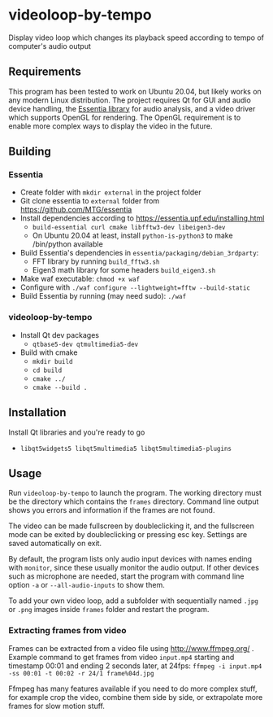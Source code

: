 # videoloop-by-tempo
Display video loop which changes its playback speed according to tempo of computer's audio output

## Requirements
This program has been tested to work on Ubuntu 20.04, but likely works on any modern Linux distribution. The project requires Qt for GUI and audio device handling, the <a href=https://essentia.upf.edu>Essentia library</a> for audio analysis, and a video driver which supports OpenGL for rendering. The OpenGL requirement is to enable more complex ways to display the video in the future.

## Building

### Essentia
- Create folder with `mkdir external` in the project folder
- Git clone essentia to `external` folder from https://github.com/MTG/essentia
- Install dependencies according to https://essentia.upf.edu/installing.html
    - `build-essential curl cmake libfftw3-dev libeigen3-dev`
    - On Ubuntu 20.04 at least, install `python-is-python3` to make /bin/python available
- Build Essentia's dependencies in `essentia/packaging/debian_3rdparty`:
    - FFT library by running `build_fftw3.sh`
    - Eigen3 math library for some headers `build_eigen3.sh`
- Make waf executable: `chmod +x waf`
- Configure with `./waf configure --lightweight=fftw --build-static`
- Build Essentia by running (may need sudo): `./waf` 

### videoloop-by-tempo
- Install Qt dev packages
    - `qtbase5-dev qtmultimedia5-dev`
- Build with cmake
    - `mkdir build`
    - `cd build`
    - `cmake ../`
    - `cmake --build .`


## Installation
Install Qt libraries and you're ready to go
- `libqt5widgets5 libqt5multimedia5 libqt5multimedia5-plugins`

## Usage
Run `videoloop-by-tempo` to launch the program. The working directory must be the directory which contains the `frames` directory. Command line output shows you errors and information if the frames are not found.

The video can be made fullscreen by doubleclicking it, and the fullscreen mode can be exited by doubleclicking or pressing esc key. Settings are saved automatically on exit.

By default, the program lists only audio input devices with names ending with `monitor`, since these usually monitor the audio output. If other devices such as microphone are needed, start the program with command line option `-a` or `--all-audio-inputs` to show them.

To add your own video loop, add a subfolder with sequentially named `.jpg` or `.png` images inside `frames` folder and restart the program. 

### Extracting frames from video
Frames can be extracted from a video file using http://www.ffmpeg.org/ . Example command to get frames from video `input.mp4` starting and timestamp 00:01 and ending 2 seconds later, at 24fps: `ffmpeg -i input.mp4 -ss 00:01 -t 00:02 -r 24/1 frame%04d.jpg`

Ffmpeg has many features available if you need to do more complex stuff, for example crop the video, combine them side by side, or extrapolate more frames for slow motion stuff.